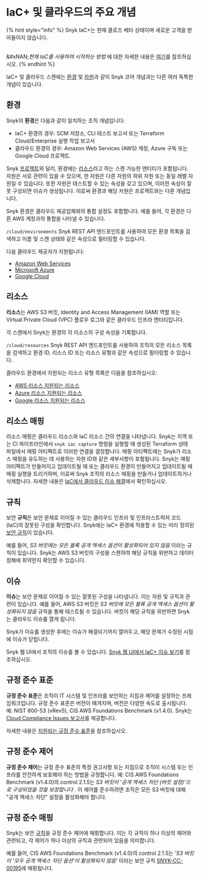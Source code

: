 # IaC+ 및 클라우드의 주요 개념

{% hint style="info" %}
Snyk IaC+는 현재 클로즈 베타 상태이며 새로운 고객을 받아들이지 않습니다.

\
&#xNAN;_&#xD604;재 IaC를 사용하여 시작하는 방법_ 에 대한 자세한 내용은 [여기](https://docs.snyk.io/scan-using-snyk/snyk-iac/getting-started-with-current-iac)를 참조하십시오.
{% endhint %}

IaC+ 및 클라우드 스캔에는 [환경](key-concepts-for-iac+-and-cloud.md#environments) 및 [자원](key-concepts-for-iac+-and-cloud.md#resources)과 같이 Snyk 코어 개념과는 다른 여러 독특한 개념이 있습니다.

## 환경

Snyk의 **환경**은 다음과 같이 일치하는 조직 개념입니다:

* IaC+ 환경의 경우: SCM 저장소, CLI 테스트 보고서 또는 Terraform Cloud/Enterprise 실행 작업 보고서
* 클라우드 환경의 경우: Amazon Web Services (AWS) 계정, Azure 구독 또는 Google Cloud 프로젝트.

Snyk [프로젝트](../../../snyk-admin/snyk-projects/#project)와 달리, 환경에는 [리소스](key-concepts-for-iac+-and-cloud.md#resources)라고 하는 스캔 가능한 엔티티가 포함됩니다. 자원은 서로 관련이 있을 수 있으며, 한 자원은 다른 자원의 하위 자원 또는 동일 레벨 자원일 수 있습니다. 또한 자원은 테스트할 수 있는 속성을 갖고 있으며, 이러한 속성이 잘못 구성되면 이슈가 생성됩니다. 이로써 환경과 해당 자원은 프로젝트와는 다른 개념입니다.

Snyk 환경은 클라우드 제공업체와의 통합 설정도 포함합니다. 예를 들어, 각 환경은 다른 AWS 계정과의 통합을 나타낼 수 있습니다.

`/cloud/environments` Snyk REST API 엔드포인트를 사용하여 모든 환경 목록을 검색하고 이름 및 스캔 상태와 같은 속성으로 필터링할 수 있습니다.

다음 클라우드 제공자가 지원됩니다:

* [Amazon Web Services](https://aws.amazon.com/)
* [Microsoft Azure](https://azure.microsoft.com/en-us/)
* [Google Cloud](https://cloud.google.com/)

## 리소스

**리소스**는 AWS S3 버킷, Identity and Access Management (IAM) 역할 또는 Virtual Private Cloud (VPC) 플로우 로그와 같은 클라우드 인프라 엔티티입니다.

각 스캔에서 Snyk는 환경의 각 리소스의 구성 속성을 기록합니다.

`/cloud/resources` Snyk REST API 엔드포인트를 사용하여 조직의 모든 리소스 목록을 검색하고 환경 ID, 리소스 ID 또는 리소스 유형과 같은 속성으로 필터링할 수 있습니다.

클라우드 환경에서 지원되는 리소스 유형 목록은 다음을 참조하십시오:

* [AWS 리소스 지원되는 리소스](../supported-iac-languages-cloud-providers-and-cloud-resources/supported-aws-resources-for-cloud-context.md)
* [Azure 리소스 지원되는 리소스](../supported-iac-languages-cloud-providers-and-cloud-resources/supported-azure-resources-for-cloud-context.md)
* [Google 리소스 지원되는 리소스](../supported-iac-languages-cloud-providers-and-cloud-resources/supported-google-resources-for-cloud-context.md)

## 리소스 매핑

리소스 매핑은 클라우드 리소스와 IaC 리소스 간의 연결을 나타냅니다. Snyk는 지역 또는 CI 파이프라인에서 `snyk iac capture` 명령을 실행할 때 생성된 Terraform 상태 파일에서 매핑 아티팩트로 이러한 연결을 결정합니다. 매핑 아티팩트에는 Snyk가 리소스 매핑을 유도하는 데 사용하는 자원 ID와 같은 세부사항이 포함됩니다. Snyk는 매핑 아티팩트가 만들어지고 업데이트될 때 또는 클라우드 환경이 만들어지고 업데이트될 때 매핑 실행을 트리거하며, 이로써 Snyk 조직의 리소스 매핑을 만들거나 업데이트하거나 삭제합니다. 자세한 내용은 [IaC에서 클라우드 이슈 해결](../iac+-code-to-cloud-capabilities/fix-cloud-issues-in-iac.md)에서 확인하십시오.

## 규칙

보안 **규칙**은 보안 문제로 이어질 수 있는 클라우드 인프라 및 인프라스트럭처 코드 (IaC)의 잘못된 구성을 확인합니다. Snyk에는 IaC+ 환경에 적용할 수 있는 미리 정의된 [보안 규칙](https://security.snyk.io/rules/cloud/)이 있습니다.

예를 들어, _S3 버킷에는 모든 블록 공개 액세스 옵션이 활성화되어 있지 않음_ 이라는 규칙이 있습니다. Snyk는 AWS S3 버킷의 구성을 스캔하여 해당 규칙을 위반하고 데이터 침해에 취약한지 확인할 수 있습니다.

## 이슈

**이슈**는 보안 문제로 이어질 수 있는 잘못된 구성을 나타냅니다. 이는 자원 및 규칙과 관련이 있습니다. 예를 들어, AWS S3 버킷은 _S3 버킷에 모든 블록 공개 액세스 옵션이 활성화되지 않음_ 규칙을 통해 테스트될 수 있습니다. 버킷이 해당 규칙을 위반하면 Snyk는 클라우드 이슈를 열게 됩니다.

Snyk가 이슈를 생성한 후에는 이슈가 해결되기까지 열어두고, 해당 문제가 수정된 시점에 이슈가 닫힙니다.

Snyk 웹 UI에서 조직의 이슈를 볼 수 있습니다. [Snyk 웹 UI에서 IaC+ 이슈 보기](manage-iac+-and-cloud-issues/view-iac+-and-cloud-issues-in-the-snyk-web-ui.md)를 참조하십시오.

## 규정 준수 표준 <a href="#docs-internal-guid-e2e38027-7fff-9271-f2c0-e23677542f6e" id="docs-internal-guid-e2e38027-7fff-9271-f2c0-e23677542f6e"></a>

**규정 준수 표준**은 조직이 IT 시스템 및 인프라를 보안하는 지침과 제어를 설정하는 프레임워크입니다. 규정 준수 표준은 버전이 매겨지며, 버전은 다양한 속도로 출시됩니다. 예: NIST 800-53 (vRev5), CIS AWS Foundations Benchmark (v1.4.0). Snyk는 [Cloud Compliance Issues 보고서](../../../manage-issues/reporting/available-snyk-reports.md#cloud-compliance-issues-report)를 제공합니다.

자세한 내용은 [지원되는 규정 준수 표준](../view-iac+-and-cloud-compliance-reporting.md#supported-compliance-standards)을 참조하십시오.

## 규정 준수 제어 <a href="#docs-internal-guid-11e1473c-7fff-ea66-c8f4-16a826a82e6b" id="docs-internal-guid-11e1473c-7fff-ea66-c8f4-16a826a82e6b"></a>

**규정 준수 제어**는 규정 준수 표준의 특정 권고사항 또는 지침으로 조직이 시스템 또는 인프라를 안전하게 보호해야 하는 방법을 규정합니다. 예: CIS AWS Foundations Benchmark (v1.4.0)의 control 2.1.5는 _S3 버킷이 '공개 액세스 차단 (버킷 설정)'으로 구성되었을 것을 보장합니다_ . 이 제어를 준수하려면 조직은 모든 S3 버킷에 대해 "공개 액세스 차단" 설정을 활성화해야 합니다.

## 규정 준수 매핑

Snyk는 보안 [규칙](key-concepts-for-iac+-and-cloud.md#rules)을 규정 준수 제어에 매핑합니다. 이는 각 규칙이 하나 이상의 제어와 관련되고, 각 제어가 하나 이상의 규칙과 관련되어 있음을 의미합니다.

예를 들어, CIS AWS Foundations Benchmark (v1.4.0)의 control 2.1.5는 _'S3 버킷이 '모두 공개 액세스 차단 옵션'이 활성화되지 않음'_ 이라는 보안 규칙 [SNYK-CC-00195](https://security.snyk.io/rules/cloud/SNYK-CC-00195)에 매핑됩니다.
